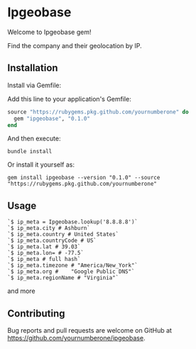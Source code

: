 # Ipgeobase

Welcome to Ipgeobase gem!

Find the company and their geolocation by IP.

## Installation

Install via Gemfile:


Add this line to your application's Gemfile:

```ruby
source "https://rubygems.pkg.github.com/yournumberone" do
  gem "ipgeobase", "0.1.0"
end 
```

And then execute:

    bundle install

Or install it yourself as:

    gem install ipgeobase --version "0.1.0" --source "https://rubygems.pkg.github.com/yournumberone"

## Usage

    `$ ip_meta = Ipgeobase.lookup('8.8.8.8')`
    `$ ip_meta.city # Ashburn`
    `$ ip_meta.country # United States`
    `$ ip_meta.countryCode # US`
    `$ ip_meta.lat # 39.03`
    `$ ip_meta.lon= # -77.5`
    `$ ip_meta # full hash`
    `$ ip_meta.timezone # "America/New_York"`
    `$ ip_meta.org #	"Google Public DNS"`
    `$ ip_meta.regionName # "Virginia"`

and more

## Contributing

Bug reports and pull requests are welcome on GitHub at https://github.com/yournumberone/ipgeobase.

